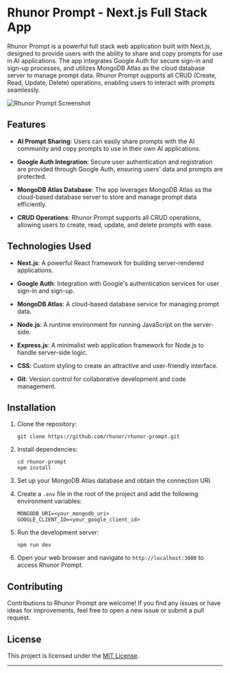 # Rhunor Prompt - Next.js Full Stack App

Rhunor Prompt is a powerful full stack web application built with Next.js, designed to provide users with the ability to share and copy prompts for use in AI applications. The app integrates Google Auth for secure sign-in and sign-up processes, and utilizes MongoDB Atlas as the cloud database server to manage prompt data. Rhunor Prompt supports all CRUD (Create, Read, Update, Delete) operations, enabling users to interact with prompts seamlessly.

![Rhunor Prompt Screenshot](https://raw.githubusercontent.com/rhunor/promptipia/main/images/Screenshot%202023-08-06%20at%2010.00.01%20PM.png?token=GHSAT0AAAAAACEJ6MSHWVHCGQBWNDJ4VFJYZGQBKIA)

## Features

- **AI Prompt Sharing**: Users can easily share prompts with the AI community and copy prompts to use in their own AI applications.

- **Google Auth Integration**: Secure user authentication and registration are provided through Google Auth, ensuring users' data and prompts are protected.

- **MongoDB Atlas Database**: The app leverages MongoDB Atlas as the cloud-based database server to store and manage prompt data efficiently.

- **CRUD Operations**: Rhunor Prompt supports all CRUD operations, allowing users to create, read, update, and delete prompts with ease.

## Technologies Used

- **Next.js**: A powerful React framework for building server-rendered applications.

- **Google Auth**: Integration with Google's authentication services for user sign-in and sign-up.

- **MongoDB Atlas**: A cloud-based database service for managing prompt data.

- **Node.js**: A runtime environment for running JavaScript on the server-side.

- **Express.js**: A minimalist web application framework for Node.js to handle server-side logic.

- **CSS**: Custom styling to create an attractive and user-friendly interface.

- **Git**: Version control for collaborative development and code management.

## Installation

1. Clone the repository:
   ```
   git clone https://github.com/rhunor/rhunor-prompt.git
   ```

2. Install dependencies:
   ```
   cd rhunor-prompt
   npm install
   ```

3. Set up your MongoDB Atlas database and obtain the connection URI.

4. Create a `.env` file in the root of the project and add the following environment variables:
   ```
   MONGODB_URI=<your_mongodb_uri>
   GOOGLE_CLIENT_ID=<your_google_client_id>
   ```

5. Run the development server:
   ```
   npm run dev
   ```

6. Open your web browser and navigate to `http://localhost:3000` to access Rhunor Prompt.

## Contributing

Contributions to Rhunor Prompt are welcome! If you find any issues or have ideas for improvements, feel free to open a new issue or submit a pull request.

## License

This project is licensed under the [MIT License](LICENSE).

---

